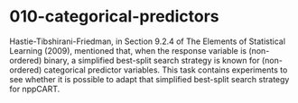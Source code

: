 010-categorical-predictors
==========================

Hastie-Tibshirani-Friedman,
in Section 9.2.4 of The Elements of Statistical Learning (2009),
mentioned that, when the response variable is (non-ordered) binary,
a simplified best-split search strategy is known
for (non-ordered) categorical predictor variables.
This task contains experiments to see whether it is possible to adapt
that simplified best-split search strategy for nppCART.

